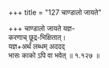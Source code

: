+++
title = "127 चाण्डालो जायते"

+++
चाण्डालो जायते यज्ञ-  
करणाच् छूद्र-भिक्षितात्।  
यज्ञ+अर्थं लब्धम् अददद्  
भासः काको ऽपि वा भवेत्  ॥ १.१२७ ॥